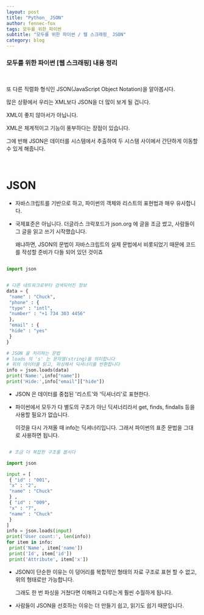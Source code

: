 ```yaml
---
layout: post
title: "Python_ JSON"
author: fennec-fox
tags: 모두를_위한_파이썬
subtitle: "모두를 위한 파이썬 / 웹 스크래핑_ JSON"
category: blog
---
```


### 모두를 위한 파이썬 [웹 스크래핑] 내용 정리

<br>

또 다른 직렬화 형식인 JSON(JavaScript Object Notation)을 알아봅시다.

많은 상황에서  우리는 XML보다 JSON을 더 많이 보게 될 겁니다. 

XML이 좋지 않아서가 아닙니다. 

XML은 체계적이고 기능이 풍부하다는 장점이 있습니다. 

그에 반해 JSON은 데이터를 시스템에서 추출하여 두 시스템 사이에서 간단하게 이동할 수 있게 해줍니다.

<br>

# JSON

- 자바스크립트를 기반으로 하고, 파이썬의 객체와 리스트의 표현법과 매우 유사합니다.

- 국제표준은 아닙니다. 더글라스 크락포드가 json.org 에 글을 조금 썼고, 사람들이 그 글을 읽고 쓰기 시작했습니다.

  왜냐하면, JSON의 문법이 자바스크립트의 실제 문법에서 비롯되었기 때문에 코드를 작성할 준비가 다들 되어 있던 것이죠

```python

import json


# 다른 네트워크로부터 검색되어진 정보
data = {
 "name" : "Chuck",
 "phone" : {
 "type" : "intl",
 "number" : "+1 734 303 4456"
 },
 "email" : {
 "hide" : "yes"
 }
}

# JSON 을 처리하는 문법
# loads 의 's' 는 문자열(string)을 의미합니다
# 위의 데이터를 읽고, 파싱해서 딕셔너리를 반환합니다
info = json.loads(data)
print('Name:',info["name"])
print('Hide:',info["email"]["hide"])

```

- JSON 은 데이터를 중첩된 '리스트'와 '딕셔너리'로 표현한다.

- 파이썬에서 모두가 다 별도의 구조가 아닌 딕셔너리라서 get, finds, findalls 등을 사용할 필요가 없습니다. 

  이것을 다시 가져올 때 info는 딕셔너리입니다. 그래서 파이썬의 표준 문법을 그대로 사용하면 됩니다.

```python

 # 조금 더 복잡한 구조를 봅시다

import json

input = [
 { "id" : "001",
 "x" : "2",
 "name" : "Chuck"
 } ,
 { "id" : "009",
 "x" : "7",
 "name" : "Chuck"
 }
]
info = json.loads(input)
print('User count:', len(info))
for item in info:
 print('Name', item['name'])
 print('Id', item['id'])
 print('Attribute', item['x'])

```

- JSON이 단순한 이유는 이 덩어리를 복합적인 형태의 자료 구조로 표현 할 수 없고, 위의 형태로만 가능합니다.

  그래도 한 번 파싱을 거쳤다면 이해하고 다루는게 훨씬 수월하게 됩니다. 

- 사람들이 JSON을 선호하는 이유는 더 만들기 쉽고, 읽기도 쉽기 때문입니다.

